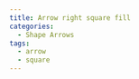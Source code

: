 ```yaml
---
title: Arrow right square fill
categories:
  - Shape Arrows
tags:
  - arrow
  - square
---
```

